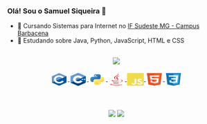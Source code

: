 <!--  ### Hi there 👋

  **samuelcms/samuelcms** is a ✨ _special_ ✨ repository because its `README.md` (this file) appears on your GitHub profile.

  Here are some ideas to get you started:

  - 🔭 I’m currently working on ...
  - 🌱 I’m currently learning ...
  - 👯 I’m looking to collaborate on ...
  - 🤔 I’m looking for help with ...
  - 💬 Ask me about ...
  - 📫 How to reach me: ...
  - 😄 Pronouns: ...
  - ⚡ Fun fact: ...

-->

### Olá! Sou o Samuel Siqueira 👋

  - 🔭 Cursando Sistemas para Internet no [IF Sudeste MG - Campus Barbacena](https://www.ifsudestemg.edu.br/barbacena)
  - 🌱 Estudando sobre Java, Python, JavaScript, HTML e CSS

<div align="center"><br>
  <a href="https://github.com/samuelcms">
  <img height="165em" src="https://github-readme-stats-eight-theta.vercel.app/api?username=samuelcms&show_icons=true&theme=react&include_all_commits=true&count_private=true&hide=stars,commits,prs,issues"/>
<div>

<div style="display: inline_block" align="center"><br>
  <a href="https://en.cppreference.com/w/c"><img align="center" alt="" height="30" width="40" src="https://raw.githubusercontent.com/devicons/devicon/master/icons/c/c-original.svg">
  <a href="https://en.cppreference.com/w/"><img align="center" alt="" height="30" width="40" src="https://raw.githubusercontent.com/devicons/devicon/master/icons/cplusplus/cplusplus-original.svg">
  <a href="https://docs.python.org/3/"><img align="center" alt="" height="30" width="40" src="https://raw.githubusercontent.com/devicons/devicon/master/icons/python/python-original.svg">
  <a href="https://docs.oracle.com/en/java/javase/19/docs/api/index.html"><img align="center" alt="" height="30" width="40" src="https://raw.githubusercontent.com/devicons/devicon/master/icons/java/java-plain.svg">
  <a href="https://developer.mozilla.org/en-US/docs/Web/JavaScript"><img align="center" alt="" height="30" width="40" src="https://raw.githubusercontent.com/devicons/devicon/master/icons/javascript/javascript-plain.svg">
  <a href="https://developer.mozilla.org/en-US/docs/Web/HTML"><img align="center" alt="" height="30" width="40" src="https://raw.githubusercontent.com/devicons/devicon/master/icons/html5/html5-original.svg">
  <a href="https://developer.mozilla.org/en-US/docs/Web/CSS"><img align="center" alt="" height="30" width="40" src="https://raw.githubusercontent.com/devicons/devicon/master/icons/css3/css3-original.svg">
</div>

# 

<div align="center"><br>
  <a href="mailto:samuelcmsiqueira@gmail.com"><img src="https://img.shields.io/badge/-Gmail-%23333?style=for-the-badge&logo=gmail&logoColor=white" target="_blank"></a>
  <a href="https://www.linkedin.com/in/samuelcms/" target="_blank"><img src="https://img.shields.io/badge/-LinkedIn-%230077B5?style=for-the-badge&logo=linkedin&logoColor=white" target="_blank"></a> 
</div>
